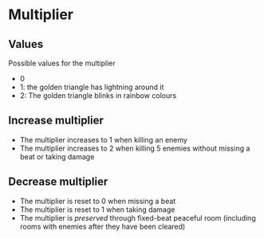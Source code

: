 Multiplier
==========

## Values

Possible values for the multiplier

- 0
- 1: the golden triangle has lightning around it
- 2: The golden triangle blinks in rainbow colours

## Increase multiplier

- The multiplier increases to 1 when killing an enemy
- The multiplier increases to 2 when killing 5 enemies without missing
  a beat or taking damage

## Decrease multiplier

- The multiplier is reset to 0 when missing a beat
- The multiplier is reset to 1 when taking damage
- The multiplier is _preserved_ through fixed-beat peaceful room
  (including rooms with enemies after they have been cleared)
